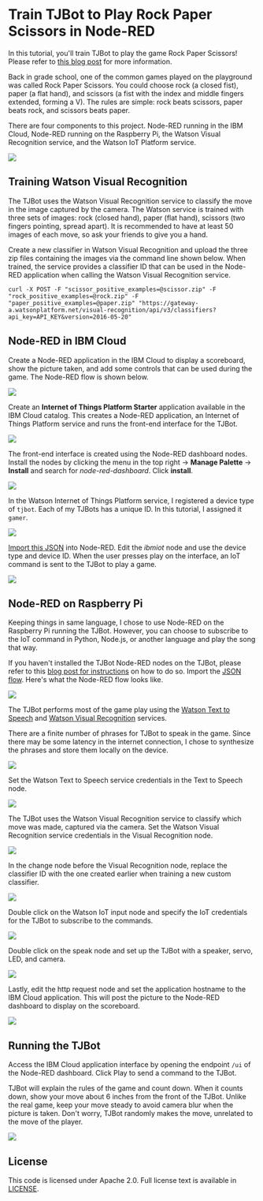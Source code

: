 # Train TJBot to Play Rock Paper Scissors in Node-RED

In this tutorial, you'll train TJBot to play the game Rock Paper Scissors! Please refer to [this blog post](https://medium.com/@jeancarlbisson/train-tjbot-to-play-rock-paper-scissors-in-node-red-88698bddc389) for more information.

Back in grade school, one of the common games played on the playground was called Rock Paper Scissors. You could choose rock (a closed fist), paper (a flat hand), and scissors (a fist with the index and middle fingers extended, forming a V). The rules are simple: rock beats scissors, paper beats rock, and scissors beats paper. 

There are four components to this project. Node-RED running in the IBM Cloud, Node-RED running on the Raspberry Pi, the Watson Visual Recognition service, and the Watson IoT Platform service. 

![](assets/architecture.png)

## Training Watson Visual Recognition

The TJBot uses the Watson Visual Recognition service to classify the move in the image captured by the camera. The Watson service is trained with three sets of images: rock (closed hand), paper (flat hand), scissors (two fingers pointing, spread apart). It is recommended to have at least 50 images of each move, so ask your friends to give you a hand.

Create a new classifier in Watson Visual Recognition and upload the three zip files containing the images via the command line shown below. When trained, the service provides a classifier ID that can be used in the Node-RED application when calling the Watson Visual Recognition service.

```
curl -X POST -F "scissor_positive_examples=@scissor.zip" -F "rock_positive_examples=@rock.zip" -F "paper_positive_examples=@paper.zip" "https://gateway-a.watsonplatform.net/visual-recognition/api/v3/classifiers?api_key=API_KEY&version=2016-05-20"
```

## Node-RED in IBM Cloud

Create a Node-RED application in the IBM Cloud to display a scoreboard, show the picture taken, and add some controls that can be used during the game. The Node-RED flow is shown below.

![](assets/cloudflow.png)

Create an **Internet of Things Platform Starter** application available in the IBM Cloud catalog. This creates a Node-RED application, an Internet of Things Platform service and runs the front-end interface for the TJBot.

![](assets/iottile.png)

The front-end interface is created using the Node-RED dashboard nodes. Install the nodes by clicking the menu in the top right -> **Manage Palette** -> **Install** and search for *node-red-dashboard*. Click **install**.

![](assets/installdashboardnodes.png)

In the Watson Internet of Things Platform service, I registered a device type of `tjbot`. Each of my TJBots has a unique ID. In this tutorial, I assigned it `gamer`. 

![](assets/iotplatform.png)

[Import this JSON](cloudflow.json) into Node-RED. Edit the *ibmiot* node and use the device type and device ID. When the user presses play on the interface, an IoT command is sent to the TJBot to play a game.

![](assets/iotcreds.png)

## Node-RED on Raspberry Pi

Keeping things in same language, I chose to use Node-RED on the Raspberry Pi running the TJBot. However, you can choose to subscribe to the IoT command in Python, Node.js, or another language and play the song that way.

If you haven't installed the TJBot Node-RED nodes on the TJBot, please refer to this [blog post for instructions](http://ibm.biz/train-tjbot-series) on how to do so. Import the [JSON flow](tjbotflow.json). Here's what the Node-RED flow looks like.

![](assets/tjbotflow.png)

The TJBot performs most of the game play using the [Watson Text to Speech](https://ibm.biz/catalog-text-to-speech) and [Watson Visual Recognition](https://ibm.biz/catalog-visual-recognition) services.

There are a finite number of phrases for TJBot to speak in the game. Since there may be some latency in the internet connection, I chose to synthesize the phrases and store them locally on the device. 

![](assets/texttospeech.png)

Set the Watson Text to Speech service credentials in the Text to Speech node.

![](assets/tjbottts.png)

The TJBot uses the Watson Visual Recognition service to classify which move was made, captured via the camera. Set the Watson Visual Recognition service credentials in the Visual Recognition node.

![](assets/tjbotvr.png)

In the change node before the Visual Recognition node, replace the classifier ID with the one created earlier when training a new custom classifier.

![](assets/classifier.png)

Double click on the Watson IoT input node and specify the IoT credentials for the TJBot to subscribe to the commands.

![](assets/tjbotcreds.png)

Double click on the speak node and set up the TJBot with a speaker, servo, LED, and camera.

![](assets/tjbotprofile.png)

Lastly, edit the http request node and set the application hostname to the IBM Cloud application. This will post the picture to the Node-RED dashboard to display on the scoreboard.

![](assets/postpicture.png)

## Running the TJBot

Access the IBM Cloud application interface by opening the endpoint `/ui` of the Node-RED dashboard. Click Play to send a command to the TJBot. 

TJBot will explain the rules of the game and count down. When it counts down, show your move about 6 inches from the front of the TJBot. Unlike the real game, keep your move steady to avoid camera blur when the picture is taken. Don't worry, TJBot randomly makes the move, unrelated to the move of the player.

![](assets/demo.png)

## License

This code is licensed under Apache 2.0. Full license text is available in [LICENSE](LICENSE).
